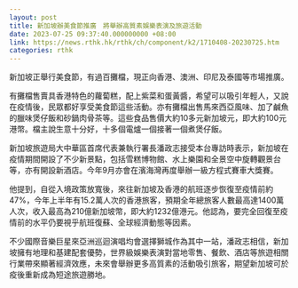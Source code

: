 ```yaml
---
layout: post
title: 新加坡辦美食節推廣　將舉辦高質素娛樂表演及旅遊活動
date: 2023-07-25 09:37:40.000000000 +08:00
link: https://news.rthk.hk/rthk/ch/component/k2/1710408-20230725.htm
categories: rthk
---
```


新加坡正舉行美食節，有過百攤檔，現正向香港、澳洲、印尼及泰國等市場推廣。

有攤檔售賣具香港特色的蘿蔔糕，配上紫菜和蛋黃醬，希望可以吸引年輕人，又說在疫情後，民眾都好享受美食節這些活動。亦有攤檔出售馬來西亞風味、加了鹹魚的臘味煲仔飯和砂鍋肉骨茶等。這些食品售價大約10多元新加坡元，即大約100元港幣。檔主說生意十分好，十多個電爐一個接著一個煮煲仔飯。

新加坡旅遊局大中華區首席代表兼執行署長潘政志接受本台專訪時表示，新加坡在疫情期間開設了不少新景點，包括雪糕博物館、水上樂園和全景空中旋轉觀景台等，亦有開設新酒店。今年9月亦會在濱海灣再度舉辦一級方程式賽車大獎賽。

他提到，自從入境政策放寬後，來往新加坡及香港的航班逐步恢復至疫情前約47%，今年上半年有15.2萬人次的香港旅客，預期全年總旅客人數最高達1400萬人次，收入最高為210億新加坡幣，即大約1232億港元。他認為，要完全回復至疫情前的水平仍要視乎航班復蘇、全球經濟動態等因素。

不少國際音樂巨星來亞洲巡迴演唱均會選擇獅城作為其中一站，潘政志相信，新加坡擁有地理和基建配套優勢，世界級娛樂表演對當地零售、餐飲、酒店等旅遊相關行業帶來顯著經濟效應，未來會舉辦更多高質素的活動吸引旅客，期望新加坡可於疫後重新成為短途旅遊勝地。
